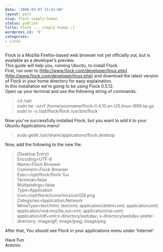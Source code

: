 ```yaml
---
date: '2006-03-07 15:41:00'
layout: post
slug: flock-simply-human
status: publish
title: Flock ... simply human ;)
wordpress_id: '9'
categories:
- Linux
---
```


Flock is a Mozilla Firefox-based web browser not yet officially out, but is available as a developer’s preview.  
This guide will help you, running Ubuntu, to install Flock.  
First, run over to [http://www.flock.com/developer/linux.php](http://www.flock.com/developer/linux.php) and download the latest version of Flock in your home directory for easy explaination.  
 In this installation we’re going to be using Flock 0.5.12.  
Open up your terminal and use the following string of commands:  
  


> cd /opt  
sudo tar -xzvf /home/yourname/flock-0.4.10.en-US.linux-i686.tar.gz  
sudo ln -s /opt/flock/flock /usr/bin/flock

Now you’ve successfully installed Flock, but you want to add it to your Ubuntu Applications menu!

>  sudo gedit /usr/share/applications/flock.desktop

  


Now, add the following to the new file:

> [Desktop Entry]  
Encoding=UTF-8  
Name=Flock Browser  
 Comment=Flock Browser  
 Exec=/opt/flock/flock %u  
 Terminal=false  
 MultipleArgs=false  
 Type=Application  
 Icon=/opt/flock/icons/mozicon128.png  
 Categories=Application;Network  
 MimeType=text/html; text/xml; application/xhtml+xml; application/xml; application/vnd.mozilla.xul+xml; application/rss+xml; application/rdf+xml;x-directory/webdav; x-directory/webdav-prefer-directory; image/gif; image/jpeg; image/png

     


After that, You should see Flock in your applications menu under ‘Internet’  

   

 Have Fun    
 Antonio   
